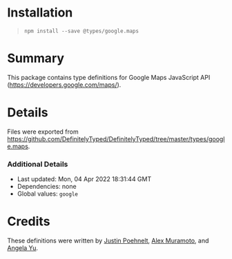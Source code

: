 # Installation
> `npm install --save @types/google.maps`

# Summary
This package contains type definitions for Google Maps JavaScript API (https://developers.google.com/maps/).

# Details
Files were exported from https://github.com/DefinitelyTyped/DefinitelyTyped/tree/master/types/google.maps.

### Additional Details
 * Last updated: Mon, 04 Apr 2022 18:31:44 GMT
 * Dependencies: none
 * Global values: `google`

# Credits
These definitions were written by [Justin Poehnelt](https://github.com/jpoehnelt), [Alex Muramoto](https://github.com/amuramoto), and [Angela Yu](https://github.com/wangela).
